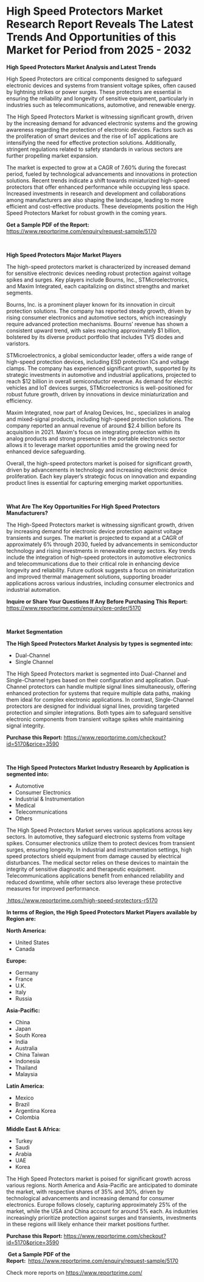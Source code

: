 <p><h1>High Speed Protectors Market Research Report Reveals The Latest Trends And Opportunities of this Market for Period from 2025 - 2032</h1></p><p><strong>High Speed Protectors Market Analysis and Latest Trends</strong></p>
<p><p>High Speed Protectors are critical components designed to safeguard electronic devices and systems from transient voltage spikes, often caused by lightning strikes or power surges. These protectors are essential in ensuring the reliability and longevity of sensitive equipment, particularly in industries such as telecommunications, automotive, and renewable energy. </p><p>The High Speed Protectors Market is witnessing significant growth, driven by the increasing demand for advanced electronic systems and the growing awareness regarding the protection of electronic devices. Factors such as the proliferation of smart devices and the rise of IoT applications are intensifying the need for effective protection solutions. Additionally, stringent regulations related to safety standards in various sectors are further propelling market expansion.</p><p>The market is expected to grow at a CAGR of 7.60% during the forecast period, fueled by technological advancements and innovations in protection solutions. Recent trends indicate a shift towards miniaturized high-speed protectors that offer enhanced performance while occupying less space. Increased investments in research and development and collaborations among manufacturers are also shaping the landscape, leading to more efficient and cost-effective products. These developments position the High Speed Protectors Market for robust growth in the coming years.</p></p>
<p><strong>Get a Sample PDF of the Report:&nbsp;</strong> <a href="https://www.reportprime.com/enquiry/request-sample/5170?utm_campaign=2740&utm_medium=2&utm_source=Github&utm_content=ia&utm_term=19032025&utm_id=high-speed-protectors">https://www.reportprime.com/enquiry/request-sample/5170</a></p>
<p>&nbsp;</p>
<p><strong>High Speed Protectors Major Market Players</strong></p>
<p><p>The high-speed protectors market is characterized by increased demand for sensitive electronic devices needing robust protection against voltage spikes and surges. Key players include Bourns, Inc., STMicroelectronics, and Maxim Integrated, each capitalizing on distinct strengths and market segments.</p><p>Bourns, Inc. is a prominent player known for its innovation in circuit protection solutions. The company has reported steady growth, driven by rising consumer electronics and automotive sectors, which increasingly require advanced protection mechanisms. Bourns’ revenue has shown a consistent upward trend, with sales reaching approximately $1 billion, bolstered by its diverse product portfolio that includes TVS diodes and varistors.</p><p>STMicroelectronics, a global semiconductor leader, offers a wide range of high-speed protection devices, including ESD protection ICs and voltage clamps. The company has experienced significant growth, supported by its strategic investments in automotive and industrial applications, projected to reach $12 billion in overall semiconductor revenue. As demand for electric vehicles and IoT devices surges, STMicroelectronics is well-positioned for robust future growth, driven by innovations in device miniaturization and efficiency.</p><p>Maxim Integrated, now part of Analog Devices, Inc., specializes in analog and mixed-signal products, including high-speed protection solutions. The company reported an annual revenue of around $2.4 billion before its acquisition in 2021. Maxim's focus on integrating protection within its analog products and strong presence in the portable electronics sector allows it to leverage market opportunities amid the growing need for enhanced device safeguarding.</p><p>Overall, the high-speed protectors market is poised for significant growth, driven by advancements in technology and increasing electronic device proliferation. Each key player’s strategic focus on innovation and expanding product lines is essential for capturing emerging market opportunities.</p></p>
<p>&nbsp;</p>
<p><strong>What Are The Key Opportunities For High Speed Protectors Manufacturers?</strong></p>
<p><p>The High-Speed Protectors market is witnessing significant growth, driven by increasing demand for electronic device protection against voltage transients and surges. The market is projected to expand at a CAGR of approximately 6% through 2030, fueled by advancements in semiconductor technology and rising investments in renewable energy sectors. Key trends include the integration of high-speed protectors in automotive electronics and telecommunications due to their critical role in enhancing device longevity and reliability. Future outlook suggests a focus on miniaturization and improved thermal management solutions, supporting broader applications across various industries, including consumer electronics and industrial automation.</p></p>
<p><strong>Inquire or Share Your Questions If Any Before Purchasing This Report:</strong> <a href="https://www.reportprime.com/enquiry/pre-order/5170?utm_campaign=2740&utm_medium=2&utm_source=Github&utm_content=ia&utm_term=19032025&utm_id=high-speed-protectors">https://www.reportprime.com/enquiry/pre-order/5170</a></p>
<p>&nbsp;</p>
<p><strong>Market Segmentation</strong></p>
<p><strong>The High Speed Protectors Market Analysis by types is segmented into:</strong></p>
<p><ul><li>Dual-Channel</li><li>Single Channel</li></ul></p>
<p><p>The High Speed Protectors market is segmented into Dual-Channel and Single-Channel types based on their configuration and application. Dual-Channel protectors can handle multiple signal lines simultaneously, offering enhanced protection for systems that require multiple data paths, making them ideal for complex electronic applications. In contrast, Single-Channel protectors are designed for individual signal lines, providing targeted protection and simpler integrations. Both types aim to safeguard sensitive electronic components from transient voltage spikes while maintaining signal integrity.</p></p>
<p><strong>Purchase this Report:&nbsp;</strong><a href="https://www.reportprime.com/checkout?id=5170&price=3590&utm_campaign=2740&utm_medium=2&utm_source=Github&utm_content=ia&utm_term=19032025&utm_id=high-speed-protectors">https://www.reportprime.com/checkout?id=5170&price=3590</a></p>
<p>&nbsp;</p>
<p><strong>The High Speed Protectors Market Industry Research by Application is segmented into:</strong></p>
<p><ul><li>Automotive</li><li>Consumer Electronics</li><li>Industrial & Instrumentation</li><li>Medical</li><li>Telecommunications</li><li>Others</li></ul></p>
<p><p>The High Speed Protectors Market serves various applications across key sectors. In automotive, they safeguard electronic systems from voltage spikes. Consumer electronics utilize them to protect devices from transient surges, ensuring longevity. In industrial and instrumentation settings, high speed protectors shield equipment from damage caused by electrical disturbances. The medical sector relies on these devices to maintain the integrity of sensitive diagnostic and therapeutic equipment. Telecommunications applications benefit from enhanced reliability and reduced downtime, while other sectors also leverage these protective measures for improved performance.</p></p>
<p><a href="https://www.reportprime.com/high-speed-protectors-r5170?utm_campaign=2740&utm_medium=2&utm_source=Github&utm_content=ia&utm_term=19032025&utm_id=high-speed-protectors">&nbsp;https://www.reportprime.com/high-speed-protectors-r5170</a></p>
<p><strong>In terms of Region, the High Speed Protectors Market Players available by Region are:</strong></p>
<p>
    <p> <strong> North America: </strong>
        <ul>
            <li>United States</li>
            <li>Canada</li>
        </ul>
        </p> 
    <p> <strong> Europe: </strong>
        <ul>
            <li>Germany</li>
            <li>France</li>
            <li>U.K.</li>
            <li>Italy</li>
            <li>Russia</li>
        </ul>
        </p> 
    <p> <strong> Asia-Pacific: </strong>
        <ul>
            <li>China</li>
            <li>Japan</li>
            <li>South Korea</li>
            <li>India</li>
            <li>Australia</li>
            <li>China Taiwan</li>
            <li>Indonesia</li>
            <li>Thailand</li>
            <li>Malaysia</li>
        </ul>
        </p> 
    <p> <strong> Latin America: </strong>
        <ul>
            <li>Mexico</li>
            <li>Brazil</li>
            <li>Argentina Korea</li>
            <li>Colombia</li>
        </ul>
        </p> 
    <p> <strong> Middle East & Africa: </strong>
        <ul>
            <li>Turkey</li>
            <li>Saudi</li>
            <li>Arabia</li>
            <li>UAE</li>
            <li>Korea</li>
        </ul>
    </p>
    </p>
<p><p>The High Speed Protectors market is poised for significant growth across various regions. North America and Asia-Pacific are anticipated to dominate the market, with respective shares of 35% and 30%, driven by technological advancements and increasing demand for consumer electronics. Europe follows closely, capturing approximately 25% of the market, while the USA and China account for around 5% each. As industries increasingly prioritize protection against surges and transients, investments in these regions will likely enhance their market positions further.</p></p>
<p><strong>Purchase this Report: </strong><a href="https://www.reportprime.com/checkout?id=5170&price=3590&utm_campaign=2740&utm_medium=2&utm_source=Github&utm_content=ia&utm_term=19032025&utm_id=high-speed-protectors">https://www.reportprime.com/checkout?id=5170&price=3590</a></p>
<p>&nbsp;<strong>Get a Sample PDF of the Report:&nbsp;&nbsp;</strong><a href="https://www.reportprime.com/enquiry/request-sample/5170?utm_campaign=2740&utm_medium=2&utm_source=Github&utm_content=ia&utm_term=19032025&utm_id=high-speed-protectors">https://www.reportprime.com/enquiry/request-sample/5170</a></p>
<p><strong></strong></p>
<p>Check more reports on <a href="https://www.reportprime.com/?utm_campaign=2740&utm_medium=2&utm_source=Github&utm_content=ia&utm_term=19032025&utm_id=high-speed-protectors">https://www.reportprime.com/</a></p>